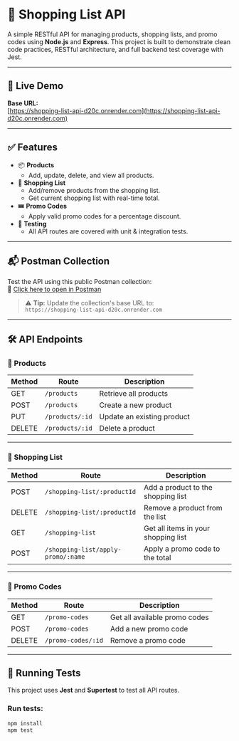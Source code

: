 # 🛒 Shopping List API

A simple RESTful API for managing products, shopping lists, and promo codes using **Node.js** and **Express**. This project is built to demonstrate clean code practices, RESTful architecture, and full backend test coverage with Jest.

---

## 🚀 Live Demo

**Base URL:**  
[https://shopping-list-api-d20c.onrender.com](https://shopping-list-api-d20c.onrender.com)

---

## ✅ Features

- 📦 **Products**
  - Add, update, delete, and view all products.
- 🛒 **Shopping List**
  - Add/remove products from the shopping list.
  - Get current shopping list with real-time total.
- 🎟️ **Promo Codes**
  - Apply valid promo codes for a percentage discount.
- 🧪 **Testing**
  - All API routes are covered with unit & integration tests.

---

## 📬 Postman Collection

Test the API using this public Postman collection:  
🔗 [Click here to open in Postman](https://lively-flare-406131.postman.co/workspace/New-Team-Workspace~24785804-3482-4974-980d-63f042490384/collection/30527112-b5f571e9-76ef-425d-b730-d644eea3a2ac?action=share&creator=30527112&active-environment=30527112-68bbf4e4-05c9-462b-ad08-c3791fb4f4cb)

> ⚠️ **Tip:** Update the collection's base URL to:  
> `https://shopping-list-api-d20c.onrender.com`

---

## 🛠️ API Endpoints

### 🔹 Products

| Method | Route              | Description                    |
|--------|--------------------|--------------------------------|
| GET    | `/products`        | Retrieve all products          |
| POST   | `/products`        | Create a new product           |
| PUT    | `/products/:id`    | Update an existing product     |
| DELETE | `/products/:id`    | Delete a product               |

---

### 🔹 Shopping List

| Method | Route                                | Description                          |
|--------|--------------------------------------|--------------------------------------|
| POST   | `/shopping-list/:productId`      | Add a product to the shopping list   |
| DELETE | `/shopping-list/:productId`   | Remove a product from the list       |
| GET    | `/shopping-list`                     | Get all items in your shopping list  |
| POST   | `/shopping-list/apply-promo/:name`   | Apply a promo code to the total      |

---

### 🔹 Promo Codes

| Method | Route                 | Description                      |
|--------|-----------------------|----------------------------------|
| GET    | `/promo-codes`        | Get all available promo codes    |
| POST   | `/promo-codes`        | Add a new promo code             |
| DELETE | `/promo-codes/:id`    | Remove a promo code              |

---

## 🧪 Running Tests

This project uses **Jest** and **Supertest** to test all API routes.

### Run tests:

```bash
npm install
npm test
